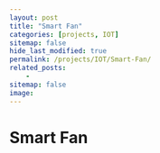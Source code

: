 ```yaml
---
layout: post
title: "Smart Fan"
categories: [projects, IOT]
sitemap: false
hide_last_modified: true
permalink: /projects/IOT/Smart-Fan/
related_posts:
    -
sitemap: false
image: 
---
```


# Smart Fan